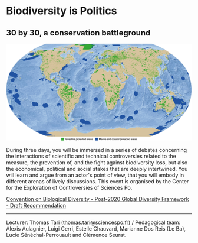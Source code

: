 # Biodiversity is Politics

## 30 by 30, a conservation battleground

![](/media/PA.png)

During three days, you will be immersed in a series of debates concerning the interactions of scientific and technical controversies related to the measure, the prevention of, and the fight against biodiversity loss, but also the economical, political and social stakes that are deeply intertwined. You will learn and argue from an actor's point of view, that you will embody in different arenas of lively discussions. This event is organised by the Center for the Exploration of Controversies of Sciences Po.


[Convention on Biological Diversity - Post-2020 Global Diversity Framework - Draft Recommendation](https://www.cbd.int/doc/c/36ac/ae16/ff8fc251490eaa3184c70c06/wg2020-04-crp-06-add1-en.pdf)

***

Lecturer: Thomas Tari (thomas.tari@sciencespo.fr) / Pedagogical team: Alexis Aulagnier, Luigi Cerri, Estelle Chauvard, Marianne Dos Reis (Le Ba), Lucie Sénéchal-Perrouault and Clémence Seurat.
